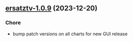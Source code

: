 

## [ersatztv-1.0.9](https://github.com/truecharts/charts/compare/ersatztv-1.0.8...ersatztv-1.0.9) (2023-12-20)

### Chore

- bump patch versions on all charts for new GUI release
  
  